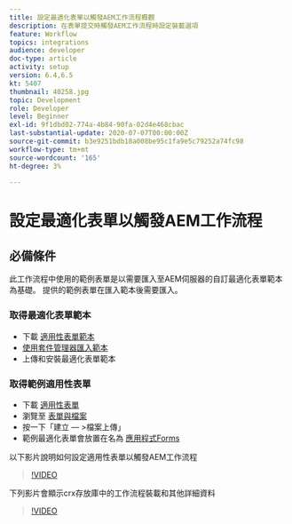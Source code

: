 ```yaml
---
title: 設定最適化表單以觸發AEM工作流程概觀
description: 在表單提交時觸發AEM工作流程時設定裝載選項
feature: Workflow
topics: integrations
audience: developer
doc-type: article
activity: setup
version: 6.4,6.5
kt: 5407
thumbnail: 40258.jpg
topic: Development
role: Developer
level: Beginner
exl-id: 9f1dbd02-774a-4b84-90fa-02d4e468cbac
last-substantial-update: 2020-07-07T00:00:00Z
source-git-commit: b3e9251bdb18a008be95c1fa9e5c79252a74fc98
workflow-type: tm+mt
source-wordcount: '165'
ht-degree: 3%

---
```


# 設定最適化表單以觸發AEM工作流程

## 必備條件

此工作流程中使用的範例表單是以需要匯入至AEM伺服器的自訂最適化表單範本為基礎。 提供的範例表單在匯入範本後需要匯入。

### 取得最適化表單範本

* 下載 [適用性表單範本](assets/af-form-template.zip)
* [使用套件管理器匯入範本](http://localhost:4502/crx/packmgr/index.jsp)
* 上傳和安裝最適化表單範本

### 取得範例適用性表單

* 下載 [適用性表單](assets/peak-application-form.zip)
* 瀏覽至 [表單與檔案](http://localhost:4502/aem/forms.html/content/dam/formsanddocuments)
* 按一下「建立 — >檔案上傳」
* 範例最適化表單會放置在名為 [應用程式Forms](http://localhost:4502/aem/forms.html/content/dam/formsanddocuments/applicationforms)

以下影片說明如何設定適用性表單以觸發AEM工作流程
>[!VIDEO](https://video.tv.adobe.com/v/40258?quality=12&learn=on)

下列影片會顯示crx存放庫中的工作流程裝載和其他詳細資料

>[!VIDEO](https://video.tv.adobe.com/v/40259?quality=12&learn=on)

